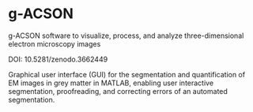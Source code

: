 # g-ACSON

g-ACSON software to visualize, process, and analyze three-dimensional electron microscopy images

DOI: 10.5281/zenodo.3662449

Graphical user interface (GUI) for the segmentation and quantification of EM images in grey matter in MATLAB, enabling user interactive segmentation, proofreading, and correcting errors of an automated segmentation.

